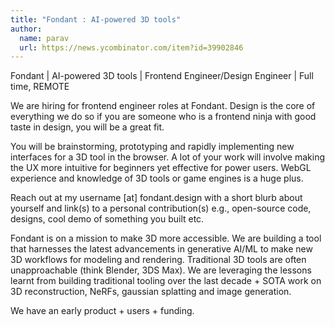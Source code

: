 ```yaml
---
title: "Fondant : AI-powered 3D tools"
author:
  name: parav
  url: https://news.ycombinator.com/item?id=39902846
---
```

Fondant | AI-powered 3D tools | Frontend Engineer&#x2F;Design Engineer | Full time, REMOTE

We are hiring for frontend engineer roles at Fondant. Design is the core of everything we do so if you are someone who is a frontend ninja with good taste in design, you will be a great fit.

You will be brainstorming, prototyping and rapidly implementing new interfaces for a 3D tool in the browser. A lot of your work will involve making the UX more intuitive for beginners yet effective for power users. WebGL experience and knowledge of 3D tools or game engines is a huge plus.

Reach out at my username [at] fondant.design with a short blurb about yourself and link(s) to a personal contribution(s) e.g., open-source code, designs, cool demo of something you built etc.

Fondant is on a mission to make 3D more accessible. We are building a tool that harnesses the latest advancements in generative AI&#x2F;ML to make new 3D workflows for modeling and rendering. Traditional 3D tools are often unapproachable (think Blender, 3DS Max). We are leveraging the lessons learnt from building traditional tooling over the last decade + SOTA work on 3D reconstruction, NeRFs, gaussian splatting and image generation.

We have an early product + users + funding.
